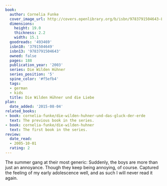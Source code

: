 ```yaml
---
book:
  author: Cornelia Funke
  cover_image_url: http://covers.openlibrary.org/b/isbn/9783791504643-L.jpg
  dimensions:
    height: 19.0
    thickness: 2.2
    width: 15.1
  goodreads: '493469'
  isbn10: '3791504649'
  isbn13: '9783791504643'
  owned: false
  pages: 188
  publication_year: '2003'
  series: Die Wilden Hühner
  series_position: '5'
  spine_color: '#f5efb4'
  tags:
  - german
  - kids
  title: Die Wilden Hühner und die Liebe
plan:
  date_added: '2015-08-04'
related_books:
- book: cornelia-funke/die-wilden-huhner-und-das-gluck-der-erde
  text: The previous book in the series.
- book: cornelia-funke/die-wilden-huhner
  text: The first book in the series.
review:
  date_read:
  - 2005-10-01
  rating: 2
---
```


The summer gang at their most generic: Suddenly, the boys are more than just an annoyance. Though they keep being
annoying, of course. Captured the feeling of my early adolescence well, and as such I will never read it again.
